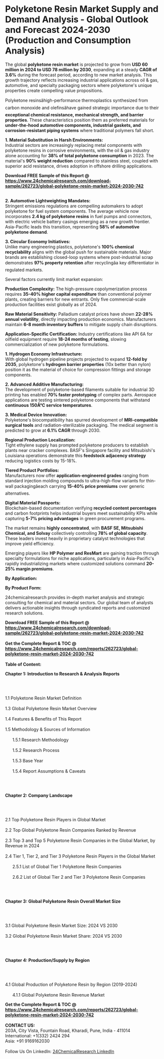 <h1>Polyketone Resin Market Supply and Demand Analysis - Global Outlook and Forecast 2024-2030 (Production and Consumption Analysis)</h1><p>The global <strong>polyketone resin market</strong> is projected to grow from <strong>USD 60 million in 2024 to USD 78 million by 2030</strong>, expanding at a steady <strong>CAGR of 3.6%</strong> during the forecast period, according to new market analysis. This growth trajectory reflects increasing industrial applications across oil &amp; gas, automotive, and specialty packaging sectors where polyketone's unique properties create compelling value propositions.</p><p>Polyketone resinsâhigh-performance thermoplastics synthesized from carbon monoxide and olefinsâhave gained strategic importance due to their <strong>exceptional chemical resistance, mechanical strength, and barrier properties</strong>. These characteristics position them as preferred materials for <strong>under-the-hood automotive components, industrial gaskets, and corrosion-resistant piping systems</strong> where traditional polymers fall short.</p><p><strong>1. Material Substitution in Harsh Environments:</strong><br>
Industrial sectors are increasingly replacing metal components with polyketone resins in corrosive environments, with the oil &amp; gas industry alone accounting for <strong>38% of total polyketone consumption</strong> in 2023. The material's <strong>90% weight reduction</strong> compared to stainless steel, coupled with superior acid resistance, drives adoption in offshore drilling applications.</p><div><b>Download FREE Sample of this Report @ 
            <a href="https://www.24chemicalresearch.com/download-sample/262723/global-polyketone-resin-market-2024-2030-742">
            https://www.24chemicalresearch.com/download-sample/262723/global-polyketone-resin-market-2024-2030-742</a></b></div><br><p><strong>2. Automotive Lightweighting Mandates:</strong><br>
Stringent emissions regulations are compelling automakers to adopt polyketone for fuel system components. The average vehicle now incorporates <strong>2.4 kg of polyketone resins</strong> in fuel pumps and connectors, with electric vehicle battery casings emerging as a new growth frontier. Asia-Pacific leads this transition, representing <strong>58% of automotive polyketone demand</strong>.</p><p><strong>3. Circular Economy Initiatives:</strong><br>
Unlike many engineering plastics, polyketone's <strong>100% chemical recyclability</strong> aligns with the global push for sustainable materials. Major brands are establishing closed-loop systems where post-industrial scrap demonstrates <strong>97% property retention</strong> after recyclingâa key differentiator in regulated markets.</p><p>Several factors currently limit market expansion:</p><p><strong>Production Complexity:</strong> The high-pressure copolymerization process requires <strong>35-40% higher capital expenditure</strong> than conventional polymer plants, creating barriers for new entrants. Only five commercial-scale production facilities exist globally as of 2024.</p><p><strong>Raw Material Sensitivity:</strong> Palladium catalyst prices have shown <strong>22-28% annual volatility</strong>, directly impacting production economics. Manufacturers maintain <strong>6-8 month inventory buffers</strong> to mitigate supply chain disruptions.</p><p><strong>Application-Specific Certification:</strong> Industry certifications like API 6A for oilfield equipment require <strong>18-24 months of testing</strong>, slowing commercialization of new polyketone formulations.</p><p><strong>1. Hydrogen Economy Infrastructure:</strong><br>
With global hydrogen pipeline projects projected to expand <strong>12-fold by 2035</strong>, polyketone's <strong>hydrogen barrier properties</strong> (10x better than nylon) position it as the material of choice for compression fittings and storage components.</p><p><strong>2. Advanced Additive Manufacturing:</strong><br>
The development of polyketone-based filaments suitable for industrial 3D printing has enabled <strong>70% faster prototyping</strong> of complex parts. Aerospace applications are testing sintered polyketone components that withstand <strong>continuous 150Â°C service temperatures</strong>.</p><p><strong>3. Medical Device Innovation:</strong><br>
Polyketone's biocompatibility has spurred development of <strong>MRI-compatible surgical tools</strong> and radiation-sterilizable packaging. The medical segment is predicted to grow at <strong>6.1% CAGR</strong> through 2030.</p><p><strong>Regional Production Localization:</strong><br>
	Tight ethylene supply has prompted polyketone producers to establish plants near cracker complexes. BASF's Singapore facility and Mitsubishi's Louisiana operations demonstrate this <strong>feedstock adjacency strategy</strong> reducing logistics costs by 15-18%.</p><p><strong>Tiered Product Portfolios:</strong><br>
	Manufacturers now offer <strong>application-engineered grades</strong> ranging from standard injection molding compounds to ultra-high-flow variants for thin-wall packagingâeach carrying <strong>15-40% price premiums</strong> over generic alternatives.</p><p><strong>Digital Material Passports:</strong><br>
	Blockchain-based documentation verifying <strong>recycled content percentages</strong> and carbon footprints helps industrial buyers meet sustainability KPIs while capturing <strong>5-7% pricing advantages</strong> in green procurement programs.</p><p>The market remains <strong>highly concentrated</strong>, with <strong>BASF SE, Mitsubishi Chemical, and Solvay</strong> collectively controlling <strong>78% of global capacity</strong>. These leaders invest heavily in proprietary catalyst technologies that improve yield efficiency.</p><p>Emerging players like <strong>HP Polymer and ResMart</strong> are gaining traction through specialty formulations for niche applications, particularly in Asia-Pacific's rapidly industrializing markets where customized solutions command <strong>20-25% margin premiums</strong>.</p><p><strong>By Application:</strong></p><p><strong>By Product Form:</strong></p><p>24chemicalresearch provides in-depth market analysis and strategic consulting for chemical and material sectors. Our global team of analysts delivers actionable insights through syndicated reports and customized research solutions.</p><div><b>Download FREE Sample of this Report @ 
            <a href="https://www.24chemicalresearch.com/download-sample/262723/global-polyketone-resin-market-2024-2030-742">
            https://www.24chemicalresearch.com/download-sample/262723/global-polyketone-resin-market-2024-2030-742</a></b></div><br><div><b>Get the Complete Report & TOC @ 
            <a href="https://www.24chemicalresearch.com/reports/262723/global-polyketone-resin-market-2024-2030-742">
            https://www.24chemicalresearch.com/reports/262723/global-polyketone-resin-market-2024-2030-742</a></b></div><br>
            <b>Table of Content:</b><p><p><strong>Chapter 1: Introduction to Research &amp; Analysis Reports</strong></p><br />
<br />
<p>1.1 Polyketone Resin Market Definition<br /><br />
1.3 Global Polyketone Resin Market Overview<br /><br />
1.4 Features &amp; Benefits of This Report<br /><br />
1.5 Methodology &amp; Sources of Information<br /><br />
&nbsp;&nbsp;&nbsp;&nbsp;&nbsp; 1.5.1 Research Methodology<br /><br />
&nbsp;&nbsp;&nbsp;&nbsp;&nbsp; 1.5.2 Research Process<br /><br />
&nbsp;&nbsp;&nbsp;&nbsp;&nbsp; 1.5.3 Base Year<br /><br />
&nbsp;&nbsp;&nbsp;&nbsp;&nbsp; 1.5.4 Report Assumptions &amp; Caveats</p><br />
<br />
<p><strong>Chapter 2: Company Landscape</strong></p><br />
<br />
<p>2.1 Top Polyketone Resin Players in Global Market<br /><br />
2.2 Top Global Polyketone Resin Companies Ranked by Revenue<br /><br />
2.3 Top 3 and Top 5 Polyketone Resin Companies in the Global Market, by Revenue in 2024<br /><br />
2.4 Tier 1, Tier 2, and Tier 3 Polyketone Resin Players in the Global Market<br /><br />
&nbsp;&nbsp;&nbsp;&nbsp;&nbsp; 2.5.1 List of Global Tier 1 Polyketone Resin Companies<br /><br />
&nbsp;&nbsp;&nbsp;&nbsp;&nbsp; 2.6.2 List of Global Tier 2 and Tier 3 Polyketone Resin Companies</p><br />
<br />
<p><strong>Chapter 3: Global Polyketone Resin Overall Market Size</strong></p><br />
<br />
<p>3.1 Global Polyketone Resin Market Size: 2024 VS 2030<br /><br />
3.2 Global Polyketone Resin Market Share: 2024 VS 2030</p><br />
<br />
<p><strong>Chapter 4: Production/Supply by Region</strong></p><br />
<br />
<p>4.1 Global Production of Polyketone Resin by Region (2019-2024)<br /><br />
&nbsp;&nbsp;&nbsp;&nbsp;&nbsp; 4.1.1 Global Polyketone Resin Revenue Market </p><div><b>Get the Complete Report & TOC @ 
            <a href="https://www.24chemicalresearch.com/reports/262723/global-polyketone-resin-market-2024-2030-742">
            https://www.24chemicalresearch.com/reports/262723/global-polyketone-resin-market-2024-2030-742</a></b></div><br><b>CONTACT US:</b><br>
            203A, City Vista, Fountain Road, Kharadi, Pune, India - 411014<br>
            International: +1(332) 2424 294<br>
            Asia: +91 9169162030 <br><br>
            Follow Us On LinkedIn: <a href="https://www.linkedin.com/company/24chemicalresearch/">24ChemicalResearch LinkedIn</a>